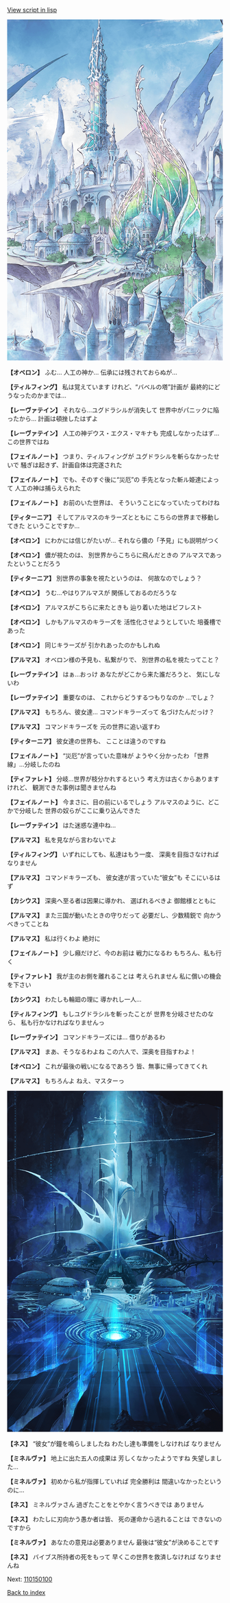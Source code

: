 [View script in lisp](../scripts/110140560.txt)

![fairy_world.png](../images/backgrounds/fairy_world.png)

**【オベロン】**
ふむ…
人工の神か…
伝承には残されておらぬが…

**【ティルフィング】**
私は覚えています
けれど、“バベルの塔”計画が
最終的にどうなったのかまでは…

**【レーヴァテイン】**
それなら…ユグドラシルが消失して
世界中がパニックに陥ったから…
計画は頓挫したはずよ

**【レーヴァテイン】**
人工の神デウス・エクス・マキナも
完成しなかったはず…
この世界ではね

**【フェイルノート】**
つまり、ティルフィングが
ユグドラシルを斬らなかったせいで
騒ぎは起きず、計画自体は完遂された

**【フェイルノート】**
でも、そのすぐ後に“災厄”の
手先となった斬ル姫達によって
人工の神は捕らえられた

**【フェイルノート】**
お前のいた世界は、
そういうことになっていたってわけね

**【ティターニア】**
そしてアルマスのキラーズとともに
こちらの世界まで移動してきた
ということですか…

**【オベロン】**
にわかには信じがたいが…
それなら儂の「予見」にも説明がつく

**【オベロン】**
儂が視たのは、
別世界からこちらに飛んだときの
アルマスであったということだろう

**【ティターニア】**
別世界の事象を視たというのは、
何故なのでしょう？

**【オベロン】**
うむ…やはりアルマスが
関係しておるのだろうな

**【オベロン】**
アルマスがこちらに来たときも
辿り着いた地はビフレスト

**【オベロン】**
しかもアルマスのキラーズを
活性化させようとしていた
培養槽であった

**【オベロン】**
同じキラーズが
引かれあったのかもしれぬ

**【アルマス】**
オベロン様の予見も、私繋がりで、
別世界の私を視たってこと？

**【レーヴァテイン】**
はぁ…おっけ
あなたがどこから来た誰だろうと、
気にしないわ

**【レーヴァテイン】**
重要なのは、
これからどうするつもりなのか
…でしょ？

**【アルマス】**
もちろん、彼女達…
コマンドキラーズって
名づけたんだっけ？

**【アルマス】**
コマンドキラーズを
元の世界に追い返すわ

**【ティターニア】**
彼女達の世界も、
こことは違うのですね

**【フェイルノート】**
“災厄”が言っていた意味が
ようやく分かったわ
「世界線」…分岐したのね

**【ティファレト】**
分岐…世界が枝分かれするという
考え方は古くからありますけれど、
観測できた事例は聞きませんね

**【フェイルノート】**
今まさに、目の前にいるでしょう
アルマスのように、どこかで分岐した
世界の奴らがここに乗り込んできた

**【レーヴァテイン】**
はた迷惑な連中ね…

**【アルマス】**
私を見ながら言わないでよ

**【ティルフィング】**
いずれにしても、私達はもう一度、
深奥を目指さなければなりません

**【アルマス】**
コマンドキラーズも、
彼女達が言っていた“彼女”も
そこにいるはず

**【カシウス】**
深奥へ至る者は因果に導かれ、
選ばれるべきよ
御館様とともに

**【アルマス】**
また三国が動いたときの守りだって
必要だし、少数精鋭で
向かうべきってことね

**【アルマス】**
私は行くわよ
絶対に

**【フェイルノート】**
少し癪だけど、今のお前は
戦力になるわ
もちろん、私も行く

**【ティファレト】**
我が主のお側を離れることは
考えられません
私に償いの機会を下さい

**【カシウス】**
わたしも輪廻の理に
導かれし一人…

**【ティルフィング】**
もしユグドラシルを斬ったことが
世界を分岐させたのなら、
私も行かなければなりませんっ

**【レーヴァテイン】**
コマンドキラーズには…
借りがあるわ

**【アルマス】**
まあ、そうなるわよね
この六人で、深奥を目指すわよ！

**【オベロン】**
これが最後の戦いになるであろう
皆、無事に帰ってきてくれ

**【アルマス】**
もちろんよ
ねえ、マスターっ

![profound_nolight.png](../images/backgrounds/profound_nolight.png)

**【ネス】**
“彼女”が鐘を鳴らしましたね
わたし達も準備をしなければ
なりません

**【ミネルヴァ】**
地上に出た五人の成果は
芳しくなかったようですね
失望しました…

**【ミネルヴァ】**
初めから私が指揮していれば
完全勝利は
間違いなかったというのに…

**【ネス】**
ミネルヴァさん
過ぎたことをとやかく言うべきでは
ありません

**【ネス】**
わたしに刃向かう愚か者は皆、
死の運命から逃れることは
できないのですから

**【ミネルヴァ】**
あなたの意見は必要ありません
最後は“彼女”が決めることです

**【ネス】**
バイブス所持者の死をもって
早くこの世界を救済しなければ
なりませんね

Next: [110150100](110150100.md)

[Back to index](index.md)
